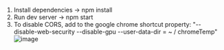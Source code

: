 1. Install dependencies -> npm install
2. Run dev server -> npm start
3. To disable CORS, add to the google chrome shortcut property: "--disable-web-security --disable-gpu --user-data-dir = ~ / chromeTemp"
![image](https://user-images.githubusercontent.com/81422814/121205221-25c57a00-c880-11eb-9e4b-57786a17f4d4.png)

